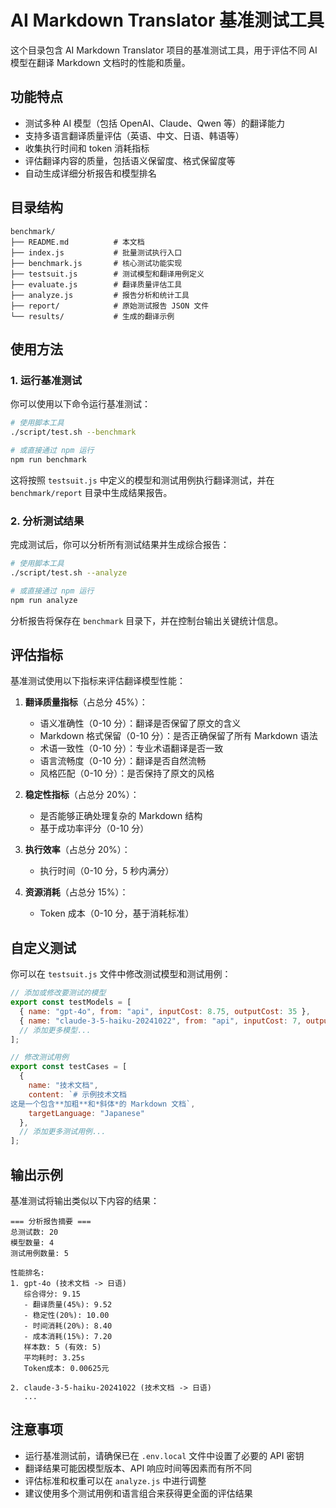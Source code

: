 # AI Markdown Translator 基准测试工具

这个目录包含 AI Markdown Translator 项目的基准测试工具，用于评估不同 AI 模型在翻译 Markdown 文档时的性能和质量。

## 功能特点

- 测试多种 AI 模型（包括 OpenAI、Claude、Qwen 等）的翻译能力
- 支持多语言翻译质量评估（英语、中文、日语、韩语等）
- 收集执行时间和 token 消耗指标
- 评估翻译内容的质量，包括语义保留度、格式保留度等
- 自动生成详细分析报告和模型排名

## 目录结构

```
benchmark/
├── README.md          # 本文档
├── index.js           # 批量测试执行入口
├── benchmark.js       # 核心测试功能实现
├── testsuit.js        # 测试模型和翻译用例定义
├── evaluate.js        # 翻译质量评估工具
├── analyze.js         # 报告分析和统计工具
├── report/            # 原始测试报告 JSON 文件
└── results/           # 生成的翻译示例
```

## 使用方法

### 1. 运行基准测试

你可以使用以下命令运行基准测试：

```bash
# 使用脚本工具
./script/test.sh --benchmark

# 或直接通过 npm 运行
npm run benchmark
```

这将按照 `testsuit.js` 中定义的模型和测试用例执行翻译测试，并在 `benchmark/report` 目录中生成结果报告。

### 2. 分析测试结果

完成测试后，你可以分析所有测试结果并生成综合报告：

```bash
# 使用脚本工具
./script/test.sh --analyze

# 或直接通过 npm 运行
npm run analyze
```

分析报告将保存在 `benchmark` 目录下，并在控制台输出关键统计信息。

## 评估指标

基准测试使用以下指标来评估翻译模型性能：

1. **翻译质量指标**（占总分 45%）：
   - 语义准确性（0-10 分）：翻译是否保留了原文的含义
   - Markdown 格式保留（0-10 分）：是否正确保留了所有 Markdown 语法
   - 术语一致性（0-10 分）：专业术语翻译是否一致
   - 语言流畅度（0-10 分）：翻译是否自然流畅
   - 风格匹配（0-10 分）：是否保持了原文的风格

2. **稳定性指标**（占总分 20%）：
   - 是否能够正确处理复杂的 Markdown 结构
   - 基于成功率评分（0-10 分）

3. **执行效率**（占总分 20%）：
   - 执行时间（0-10 分，5 秒内满分）

4. **资源消耗**（占总分 15%）：
   - Token 成本（0-10 分，基于消耗标准）

## 自定义测试

你可以在 `testsuit.js` 文件中修改测试模型和测试用例：

```javascript
// 添加或修改要测试的模型
export const testModels = [
  { name: "gpt-4o", from: "api", inputCost: 8.75, outputCost: 35 },
  { name: "claude-3-5-haiku-20241022", from: "api", inputCost: 7, outputCost: 35 },
  // 添加更多模型...
];

// 修改测试用例
export const testCases = [
  {
    name: "技术文档",
    content: `# 示例技术文档
这是一个包含**加粗**和*斜体*的 Markdown 文档`,
    targetLanguage: "Japanese"
  },
  // 添加更多测试用例...
];
```

## 输出示例

基准测试将输出类似以下内容的结果：

```
=== 分析报告摘要 ===
总测试数: 20
模型数量: 4
测试用例数量: 5

性能排名:
1. gpt-4o (技术文档 -> 日语)
   综合得分: 9.15
   - 翻译质量(45%): 9.52
   - 稳定性(20%): 10.00
   - 时间消耗(20%): 8.40
   - 成本消耗(15%): 7.20
   样本数: 5 (有效: 5)
   平均耗时: 3.25s
   Token成本: 0.00625元

2. claude-3-5-haiku-20241022 (技术文档 -> 日语)
   ...
```

## 注意事项

- 运行基准测试前，请确保已在 `.env.local` 文件中设置了必要的 API 密钥
- 翻译结果可能因模型版本、API 响应时间等因素而有所不同
- 评估标准和权重可以在 `analyze.js` 中进行调整
- 建议使用多个测试用例和语言组合来获得更全面的评估结果

